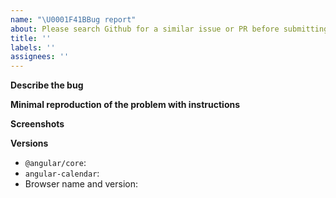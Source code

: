 ```yaml
---
name: "\U0001F41BBug report"
about: Please search Github for a similar issue or PR before submitting
title: ''
labels: ''
assignees: ''
---
```


<!---

FAQ (please read!):

Styling not appearing? Make sure you're including node_modules/angular-calendar/css/angular-calendar.css

Please note that issues that ignore this template will be closed without notice!

-->

**Describe the bug**

<!-- Please describe the bug you're experiencing here. -->
<!-- Please search existing issues first before opening a new one -->

**Minimal reproduction of the problem with instructions**

<!-- A link to a minimally working stackblitz that reproduces the issue (you can fork a starter from any of the demos by hitting the "Edit in Stackblitz" button) -->

**Screenshots**

<!-- If applicable, add screenshots to help explain your problem. -->

**Versions**

<!-- Please complete the following information -->

- `@angular/core`:
- `angular-calendar`:
- Browser name and version:
